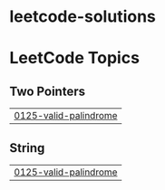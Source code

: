 # leetcode-solutions
<!---LeetCode Topics Start-->
# LeetCode Topics
## Two Pointers
|  |
| ------- |
| [0125-valid-palindrome](https://github.com/amritpaxt/leetcode-solutions/tree/master/0125-valid-palindrome) |
## String
|  |
| ------- |
| [0125-valid-palindrome](https://github.com/amritpaxt/leetcode-solutions/tree/master/0125-valid-palindrome) |
<!---LeetCode Topics End-->